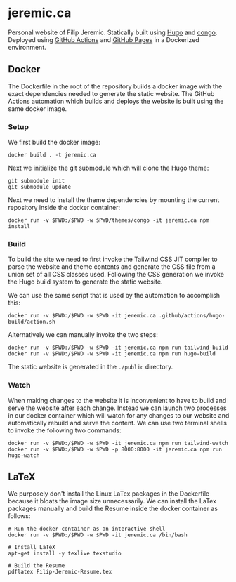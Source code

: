# jeremic.ca

Personal website of Filip Jeremic. Statically built using [Hugo](https://gohugo.io/) and
[congo](https://git.io/hugo-congo). Deployed using [GitHub Actions](https://github.com/features/actions) and
[GitHub Pages](https://pages.github.com/) in a Dockerized environment.

## Docker

The Dockerfile in the root of the repository builds a docker image with the exact dependencies needed to generate the
static website. The GitHub Actions automation which builds and deploys the website is built using the same docker image.

### Setup

We first build the docker image:

```
docker build . -t jeremic.ca
```

Next we initialize the git submodule which will clone the Hugo theme:

```
git submodule init
git submodule update
```

Next we need to install the theme dependencies by mounting the current repository inside the docker container:

```
docker run -v $PWD:/$PWD -w $PWD/themes/congo -it jeremic.ca npm install
```

### Build

To build the site we need to first invoke the Tailwind CSS JIT compiler to parse the website and theme contents and
generate the CSS file from a union set of all CSS classes used. Following the CSS generation we invoke the Hugo build
system to generate the static website.

We can use the same script that is used by the automation to accomplish this:

```
docker run -v $PWD:/$PWD -w $PWD -it jeremic.ca .github/actions/hugo-build/action.sh
```

Alternatively we can manually invoke the two steps:

```
docker run -v $PWD:/$PWD -w $PWD -it jeremic.ca npm run tailwind-build
docker run -v $PWD:/$PWD -w $PWD -it jeremic.ca npm run hugo-build
```

The static website is generated in the `./public` directory.

### Watch

When making changes to the website it is inconvenient to have to build and serve the website after each change. Instead
we can launch two processes in our docker container which will watch for any changes to our website and automatically
rebuild and serve the content. We can use two terminal shells to invoke the following two commands:

```
docker run -v $PWD:/$PWD -w $PWD -it jeremic.ca npm run tailwind-watch
docker run -v $PWD:/$PWD -w $PWD -p 8000:8000 -it jeremic.ca npm run hugo-watch
```

## LaTeX

We purposely don't install the Linux LaTex packages in the Dockerfile because it bloats the image size unnecessarily.
We can install the LaTex packages manually and build the Resume inside the docker container as follows:

```
# Run the docker container as an interactive shell
docker run -v $PWD:/$PWD -w $PWD -it jeremic.ca /bin/bash

# Install LaTeX
apt-get install -y texlive texstudio

# Build the Resume
pdflatex Filip-Jeremic-Resume.tex
```
